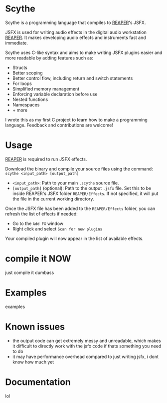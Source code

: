 
# Scythe
Scythe is a programming language that compiles to [REAPER](https://www.reaper.fm/)'s JSFX.

JSFX is used for writing audio effects in the digital audio workstation [REAPER](https://www.reaper.fm/).
It makes developing audio effects and instruments fast and immediate.

Scythe uses C-like syntax and aims to make writing JSFX plugins easier and more readable by adding features such as:
- Structs
- Better scoping
- Better control flow, including return and switch statements
- For loops
- Simplified memory management
- Enforcing variable declaration before use
- Nested functions
- Namespaces
- \+ more

I wrote this as my first C project to learn how to make a programming language.
Feedback and contributions are welcome!

# Usage
[REAPER](https://www.reaper.fm/) is required to run JSFX effects.

Download the binary and compile your source files using the command: ```scythe <input_path> [output_path]```
- ```<input_path>```: Path to your main ```.scythe``` source file.
- ```[output_path]``` (optional): Path to the output ```.jsfx``` file. Set this to be inside REAPER's JSFX folder ```REAPER/Effects```. If not specified, it will put the file in the current working directory.

Once the JSFX file has been added to the ```REAPER/Effects``` folder, you can refresh the list of effects if needed:
- Go to the ```Add FX``` window
- Right click and select ```Scan for new plugins```

Your compiled plugin will now appear in the list of available effects.

# compile it NOW
just compile it dumbass

# Examples
examples

# Known issues
- the output code can get extremely messy and unreadable, which makes it difficult to directly work with the jsfx code if thats something you need to do
- it may have performance overhead compared to just writing jsfx, i dont know how much yet

# Documentation
lol